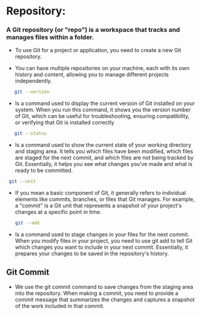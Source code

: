 # Repository: 

### A Git repository (or "repo") is a workspace that tracks and manages files within a folder.

- To use Git for a project or application, you need to create a new Git repository.

- You can have multiple repositories on your machine, each with its own history and content, allowing you to manage different projects independently.

```sh
   git --version
   ```
- Is a command used to display the current version of Git installed on your system. When you run this command, it shows you the version number of Git, which can be useful for troubleshooting, ensuring compatibility, or verifying that Git is installed correctly
  
```sh
   git --status
   ```
-  Is a command used to show the current state of your working directory and staging area. It tells you which files have been modified, which files are staged for the next commit, and which files are not being tracked by Git. Essentially, it helps you see what changes you’ve made and what is ready to be committed.

  ```sh
   git --unit
   ```
-  If you mean a basic component of Git, it generally refers to individual elements like commits, branches, or files that Git manages. For example, a "commit" is a Git unit that represents a snapshot of your project's changes at a specific point in time.

   ```sh
   git --add
   ```
-  Is a command used to stage changes in your files for the next commit. When you modify files in your project, you need to use git add to tell Git which changes you want to include in your next commit. Essentially, it prepares your changes to be saved in the repository's history.

## Git Commit 

- We use the git commit command to save changes from the staging area into the repository. When making a commit, you need to provide a commit message that summarizes the changes and captures a snapshot of the work included in that commit.
